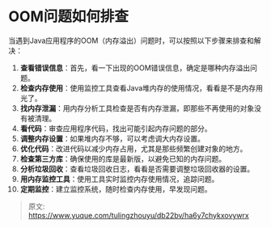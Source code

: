 # OOM问题如何排查

当遇到Java应用程序的OOM（内存溢出）问题时，可以按照以下步骤来排查和解决：

1. **查看错误信息**：首先，看一下出现的OOM错误信息，确定是哪种内存溢出问题。
2. **检查内存使用**：使用监控工具查看Java堆内存的使用情况，看看是不是内存用光了。
3. **找内存泄漏**：用内存分析工具检查是否有内存泄漏，即那些不再使用的对象没有被清理。
4. **看代码**：审查应用程序代码，找出可能引起内存问题的部分。
5. **调整内存设置**：如果堆内存不够，可以考虑调大内存设置。
6. **优化代码**：改进代码以减少内存占用，尤其是那些频繁创建对象的地方。
7. **检查第三方库**：确保使用的库是最新版，以避免已知的内存问题。
8. **分析垃圾回收**：查看垃圾回收日志，看看是否需要调整垃圾回收器的设置。
9. **用内存监控工具**：使用工具实时监控内存使用情况，追踪问题。
10. **定期监控**：建立监控系统，随时检查内存使用，早发现问题。


> 原文: <https://www.yuque.com/tulingzhouyu/db22bv/ha6y7chykxovywrx>